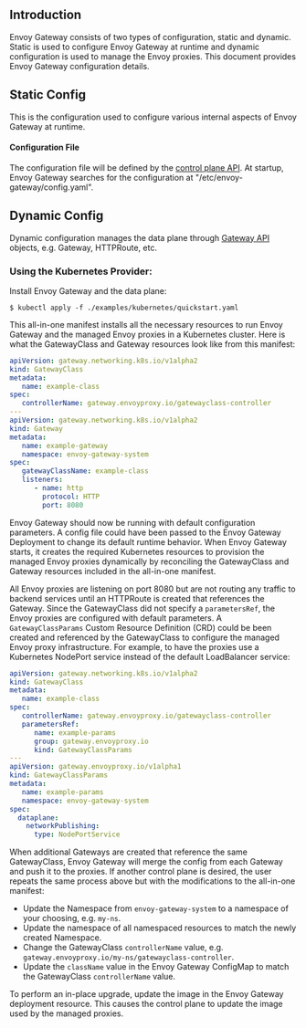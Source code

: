 ## Introduction
Envoy Gateway consists of two types of configuration, static and dynamic. Static is used to configure Envoy Gateway at
runtime and dynamic configuration is used to manage the Envoy proxies. This document provides Envoy Gateway
configuration details.

## Static Config
This is the configuration used to configure various internal aspects of Envoy Gateway at runtime.

#### Configuration File
The configuration file will be defined by the [control plane API][cp_api]. At startup, Envoy Gateway searches for the
configuration at "/etc/envoy-gateway/config.yaml".

## Dynamic Config
Dynamic configuration manages the data plane through [Gateway API][gw_api] objects, e.g. Gateway, HTTPRoute, etc.

### Using the Kubernetes Provider:
Install Envoy Gateway and the data plane:
```shell
$ kubectl apply -f ./examples/kubernetes/quickstart.yaml
```
This all-in-one manifest installs all the necessary resources to run Envoy Gateway and the managed Envoy proxies in a
Kubernetes cluster. Here is what the GatewayClass and Gateway resources look like from this manifest:
```yaml
apiVersion: gateway.networking.k8s.io/v1alpha2
kind: GatewayClass
metadata:
   name: example-class
spec:
   controllerName: gateway.envoyproxy.io/gatewayclass-controller
---
apiVersion: gateway.networking.k8s.io/v1alpha2
kind: Gateway
metadata:
   name: example-gateway
   namespace: envoy-gateway-system
spec:
   gatewayClassName: example-class
   listeners:
      - name: http
        protocol: HTTP
        port: 8080
```

Envoy Gateway should now be running with default configuration parameters. A config file could have been passed to the
Envoy Gateway Deployment to change its default runtime behavior. When Envoy Gateway starts, it creates the required
Kubernetes resources to provision the managed Envoy proxies dynamically by reconciling the GatewayClass and Gateway
resources included in the all-in-one manifest.

All Envoy proxies are listening on port 8080 but are not routing any traffic to backend services until an HTTPRoute is
created that references the Gateway. Since the GatewayClass did not specify a `parametersRef`, the Envoy proxies are
configured with default parameters. A `GatewayClassParams` Custom Resource Definition (CRD) could be been created and
referenced by the GatewayClass to configure the managed Envoy proxy infrastructure. For example, to have the proxies use
a Kubernetes NodePort service instead of the default LoadBalancer service:
```yaml
apiVersion: gateway.networking.k8s.io/v1alpha2
kind: GatewayClass
metadata:
   name: example-class
spec:
   controllerName: gateway.envoyproxy.io/gatewayclass-controller
   parametersRef:
      name: example-params
      group: gateway.envoyproxy.io
      kind: GatewayClassParams
---
apiVersion: gateway.envoyproxy.io/v1alpha1
kind: GatewayClassParams
metadata:
   name: example-params
   namespace: envoy-gateway-system
spec:
  dataplane:
    networkPublishing:
      type: NodePortService
```
When additional Gateways are created that reference the same GatewayClass, Envoy Gateway will merge the config from
each Gateway and push it to the proxies. If another control plane is desired, the user repeats the same process above
but with the modifications to the all-in-one manifest:
* Update the Namespace from `envoy-gateway-system` to a namespace of your choosing, e.g. `my-ns`.
* Update the namespace of all namespaced resources to match the newly created Namespace.
* Change the GatewayClass `controllerName` value, e.g. `gateway.envoyproxy.io/my-ns/gatewayclass-controller`.
* Update the `className` value in the Envoy Gateway ConfigMap to match the GatewayClass `controllerName` value.

To perform an in-place upgrade, update the image in the Envoy Gateway deployment resource. This causes the control plane
to update the image used by the managed proxies.

[gw_api]: https://gateway-api.sigs.k8s.io
[cp_api]: https://github.com/envoyproxy/gateway/pull/95

